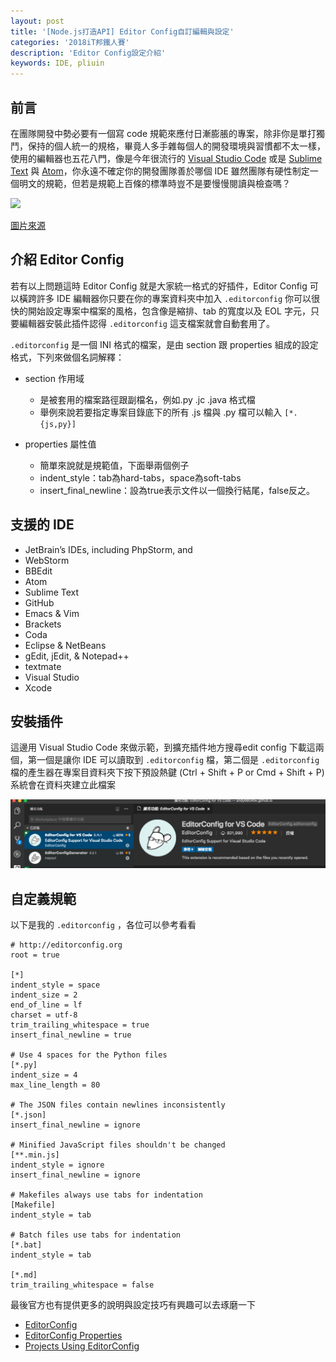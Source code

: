 ```yaml
---
layout: post
title: '[Node.js打造API] Editor Config自訂編輯與設定'
categories: '2018iT邦鐵人賽'
description: 'Editor Config設定介紹'
keywords: IDE, pliuin
---
```


## 前言
在團隊開發中勢必要有一個寫 code 規範來應付日漸膨脹的專案，除非你是單打獨鬥，保持的個人統一的規格，畢竟人多手雜每個人的開發環境與習慣都不太一樣，使用的編輯器也五花八門，像是今年很流行的 [Visual Studio Code](https://code.visualstudio.com/) 或是 [Sublime Text](https://www.sublimetext.com/) 與 [Atom](https://atom.io/)，你永遠不確定你的開發團隊善於哪個 IDE 雖然團隊有硬性制定一個明文的規範，但若是規範上百條的標準時豈不是要慢慢閱讀與檢查嗎？

<img src="https://www.masterzendframework.com/images/posts/consistent-editing-with-editorconfig.jpg" width="450">

[圖片來源](https://www.masterzendframework.com/consistent-editing-with-editorconfig/)

## 介紹 Editor Config

若有以上問題這時 Editor Config 就是大家統一格式的好插件，Editor Config 可以橫跨許多 IDE 編輯器你只要在你的專案資料夾中加入 `.editorconfig` 你可以很快的開始設定專案中檔案的風格，包含像是縮排、tab 的寬度以及 EOL 字元，只要編輯器安裝此插件認得 `.editorconfig` 這支檔案就會自動套用了。

`.editorconfig` 是一個 INI 格式的檔案，是由 section 跟 properties 組成的設定格式，下列來做個名詞解釋：

- section 作用域
  - 是被套用的檔案路徑跟副檔名，例如.py .jc .java 格式檔
  - 舉例來說若要指定專案目錄底下的所有 .js 檔與 .py 檔可以輸入 `[*.{js,py}]`

- properties 屬性值
  - 簡單來說就是規範值，下面舉兩個例子
  - indent_style：tab為hard-tabs，space為soft-tabs
  - insert_final_newline：設為true表示文件以一個換行結尾，false反之。

## 支援的 IDE

- JetBrain’s IDEs, including PhpStorm, and 
- WebStorm
- BBEdit
- Atom
- Sublime Text
- GitHub
- Emacs & Vim
- Brackets
- Coda
- Eclipse & NetBeans
- gEdit, jEdit, & Notepad++
- textmate
- Visual Studio
- Xcode

## 安裝插件
這邊用 Visual Studio Code 來做示範，到擴充插件地方搜尋edit config 下載這兩個，第一個是讓你 IDE 可以讀取到 `.editorconfig` 檔，第二個是 `.editorconfig` 檔的產生器在專案目資料夾下按下預設熱鍵 (Ctrl + Shift + P or Cmd + Shift + P) 系統會在資料夾建立此檔案

<img src ="/images/posts/it2018/img1061225-1.png">

## 自定義規範
以下是我的 `.editorconfig` ，各位可以參考看看

```config
# http://editorconfig.org
root = true

[*]
indent_style = space
indent_size = 2
end_of_line = lf
charset = utf-8
trim_trailing_whitespace = true
insert_final_newline = true

# Use 4 spaces for the Python files
[*.py]
indent_size = 4
max_line_length = 80

# The JSON files contain newlines inconsistently
[*.json]
insert_final_newline = ignore

# Minified JavaScript files shouldn't be changed
[**.min.js]
indent_style = ignore
insert_final_newline = ignore

# Makefiles always use tabs for indentation
[Makefile]
indent_style = tab

# Batch files use tabs for indentation
[*.bat]
indent_style = tab

[*.md]
trim_trailing_whitespace = false
```

最後官方也有提供更多的說明與設定技巧有興趣可以去琢磨一下
- [EditorConfig](http://editorconfig.org/)
- [EditorConfig Properties](https://github.com/editorconfig/editorconfig/wiki/EditorConfig-Properties)
- [Projects Using EditorConfig](https://github.com/editorconfig/editorconfig/wiki/Projects-Using-EditorConfig)



